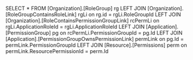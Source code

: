 ﻿SELECT * FROM [Organization].[RoleGroup] rg
LEFT JOIN [Organization].[RoleGroupContainsRoleLink] rgLi on rg.id = rgLi.RoleGroupId
LEFT JOIN [Organization].[RoleContainsPermissionGroupLink] rcPermLi on rgLi.ApplicationRoleId = rgLi.ApplicationRoleId
LEFT JOIN [Application].[PermissionGroup] pg on rcPermLi.PermissionGroupId = pg.Id
LEFT JOIN [Application].[PermissionGroupOwnsPermissionLink] permLink on pg.Id = permLink.PermissionGroupId
LEFT JOIN [Resource].[Permissions] perm on permLink.ResourcePermissionId = perm.Id


